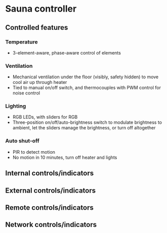# Sauna controller

## Controlled features

### Temperature

- 3-element-aware, phase-aware control of elements

### Ventilation

- Mechanical ventilation under the floor (visibly, safety hidden) to move cool air up through heater
- Tied to manual on/off switch, and thermocouples with PWM control for noise control

### Lighting

- RGB LEDs, with sliders for RGB
- Three-position on/off/auto-brightness switch to modulate brightness to ambient, let the sliders manage the brightness, or turn off altogether

### Auto shut-off

- PIR to detect motion
- No motion in 10 minutes, turn off heater and lights


## Internal controls/indicators

## External controls/indicators

## Remote controls/indicators

## Network controls/indicators

